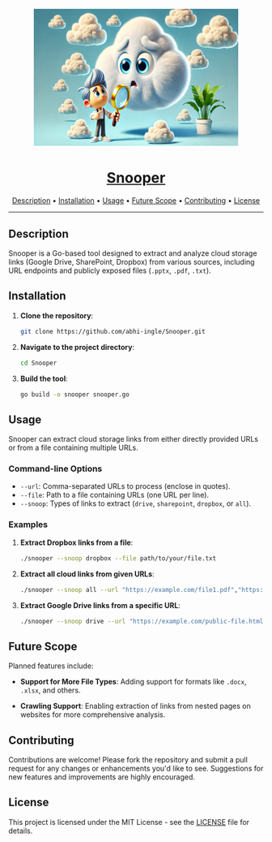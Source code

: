 <h1 align="center">
  <br>
  <img src="static/Snooper.webp" width="80%" height="270px" alt="Snooper">
</h1>

<h1 align="center"><u>Snooper</u></h1>

<p align="center">
  <a href="#description">Description</a> •
  <a href="#installation">Installation</a> •
  <a href="#usage">Usage</a> •
  <a href="#future-scope">Future Scope</a> •
  <a href="#contributing">Contributing</a> •
  <a href="#license">License</a>
</p>

<hr>

## Description

Snooper is a Go-based tool designed to extract and analyze cloud storage links (Google Drive, SharePoint, Dropbox) from various sources, including URL endpoints and publicly exposed files (`.pptx`, `.pdf`, `.txt`). 

## Installation

1. **Clone the repository**:
    ```bash
    git clone https://github.com/abhi-ingle/Snooper.git
    ```

2. **Navigate to the project directory**:
    ```bash
    cd Snooper
    ```

3. **Build the tool**:
    ```bash
    go build -o snooper snooper.go
    ```

## Usage

Snooper can extract cloud storage links from either directly provided URLs or from a file containing multiple URLs.

### Command-line Options

- `--url`: Comma-separated URLs to process (enclose in quotes).
- `--file`: Path to a file containing URLs (one URL per line).
- `--snoop`: Types of links to extract (`drive`, `sharepoint`, `dropbox`, or `all`).

### Examples

1. **Extract Dropbox links from a file**:
    ```bash
    ./snooper --snoop dropbox --file path/to/your/file.txt
    ```

2. **Extract all cloud links from given URLs**:
    ```bash
    ./snooper --snoop all --url "https://example.com/file1.pdf","https://example.com/file2.pptx"
    ```

3. **Extract Google Drive links from a specific URL**:
    ```bash
    ./snooper --snoop drive --url "https://example.com/public-file.html"
    ```

## Future Scope

Planned features include:

- **Support for More File Types**: Adding support for formats like `.docx`, `.xlsx`, and others.
  
- **Crawling Support**: Enabling extraction of links from nested pages on websites for more comprehensive analysis.

## Contributing

Contributions are welcome! Please fork the repository and submit a pull request for any changes or enhancements you'd like to see. Suggestions for new features and improvements are highly encouraged.

## License

This project is licensed under the MIT License - see the [LICENSE](LICENSE) file for details.
